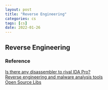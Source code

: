 ```yaml
---
layout: post
title: "Reverse Engineering"
categories: cs
tags: [cs]
date: 2022-01-26
---
```


## Reverse Engineering


### Reference
[Is there any disassembler to rival IDA Pro?](https://reverseengineering.stackexchange.com/questions/1817/is-there-any-disassembler-to-rival-ida-pro)  
[Reverse engineering and malware analysis tools](https://resources.infosecinstitute.com/topic/reverse-engineering-and-malware-analysis-tools/)  
[Open Source Libs](https://opensourcelibs.com/)  
